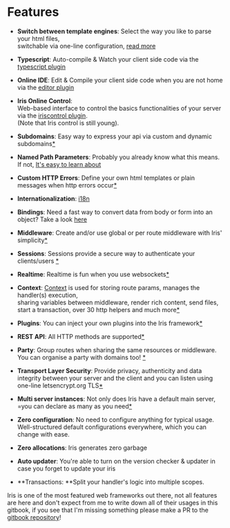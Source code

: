 # Features

* **Switch between template engines**: Select the way you like to parse your html files,   
  switchable via one-line configuration, [read more](render.md)
* **Typescript**: Auto-compile & Watch your client side code via the [typescript plugin](plugin-typescript.md)
* **Online IDE**: Edit & Compile your client side code when you are not home via the [editor plugin](plugin-editor.md)
* **Iris Online Control**:   
  Web-based interface to control the basics functionalities of your server via the [iriscontrol plugin](plugin-iriscontrol.md).   
  \(Note that Iris control is still young\).
* **Subdomains**: Easy way to express your api via custom and dynamic subdomains[\*](subdomains.md)
* **Named Path Parameters**: Probably you already know what this means. If not, [It's easy to learn about](named-parameters.md)
* **Custom HTTP Errors**: Define your own html templates or plain messages when http errors occur[\*](custom-http-errors.md)
* **Internationalization**: [i18n](middleware-internationalization-and-localization.md)
* **Bindings**: Need a fast way to convert data from body or form into an object? Take a look [here](request-body-bind.md)

* **Middleware**: Create and/or use global or per route middleware with Iris' simplicity[\*](middlewares.md)
* **Sessions**:  Sessions provide a secure way to authenticate your clients\/users [\*](package-sessions.md)
* **Realtime**: Realtime is fun when you use websockets[\*](package-websocket.md)
* **Context**:  [Context](context.md) is used for storing route params, manages the handler\(s\) execution,   
  sharing variables between middleware, render rich content, send files, start a transaction, over 30 http helpers and much more[\*](context.md)
* **Plugins**: You can inject your own plugins into the Iris framework[\*](plugins.md)
* **REST API**: All HTTP methods are supported[\*](api.md)
* **Party**:  Group routes when sharing the same resources or middleware. You can organise a party with domains too! [\*](party.md)
* **Transport Layer Security**: Provide privacy, authenticity and data integrity between your server and the client and you can listen using one-line letsencrypt.org TLS[\*](tls.md)
* **Multi server instances**: Not only does Iris have a default main server, =you can declare as many as you need[\*](declaration.md)
* **Zero configuration**:  No need to configure anything for typical usage.   
  Well-structured default configurations everywhere, which you can change with ease.
* **Zero allocations**: Iris generates zero garbage
* **Auto updater**: You're able to turn on the version checker & updater in case you forget to update your iris
* **Transactions: **Split your handler's logic into multiple scopes.

Iris is one of the most featured web frameworks out there, not all features are here and don't expect from me to write down all of their usages in this gitbook, if you see that I'm missing something please make a PR to the [gitbook repository](https://github.com/iris-contrib/gitbook)!



